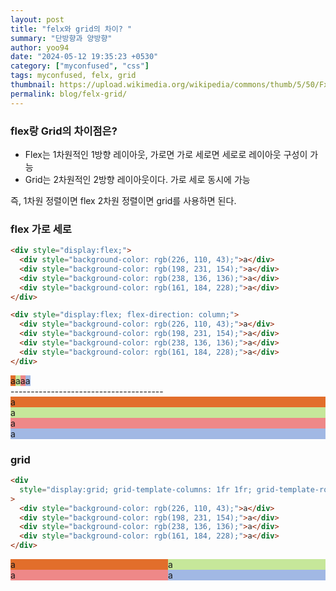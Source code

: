 ```yaml
---
layout: post
title: "felx와 grid의 차이? "
summary: "단방향과 양방향"
author: yoo94
date: "2024-05-12 19:35:23 +0530"
category: ["myconfused", "css"]
tags: myconfused, felx, grid
thumbnail: https://upload.wikimedia.org/wikipedia/commons/thumb/5/50/Fxemoji_u2049.svg/255px-Fxemoji_u2049.svg.png
permalink: blog/felx-grid/
---
```


### flex랑 Grid의 차이점은?

- Flex는 1차원적인 1방향 레이아웃, 가로면 가로 세로면 세로로 레이아웃 구성이 가능
- Grid는 2차원적인 2방향 레이아웃이다. 가로 세로 동시에 가능

즉, 1차원 정렬이면 flex 2차원 정렬이면 grid를 사용하면 된다.

### flex 가로 세로

```html
<div style="display:flex;">
  <div style="background-color: rgb(226, 110, 43);">a</div>
  <div style="background-color: rgb(198, 231, 154);">a</div>
  <div style="background-color: rgb(238, 136, 136);">a</div>
  <div style="background-color: rgb(161, 184, 228);">a</div>
</div>

<div style="display:flex; flex-direction: column;">
  <div style="background-color: rgb(226, 110, 43);">a</div>
  <div style="background-color: rgb(198, 231, 154);">a</div>
  <div style="background-color: rgb(238, 136, 136);">a</div>
  <div style="background-color: rgb(161, 184, 228);">a</div>
</div>
```

<div style="display:flex;">
  <div style="background-color: rgb(226, 110, 43);">a</div>
  <div style="background-color: rgb(198, 231, 154);">a</div>
  <div style="background-color: rgb(238, 136, 136);">a</div>
  <div style="background-color: rgb(161, 184, 228);">a</div>
</div>
--------------------------------------
<div style="display:flex; flex-direction: column;">
  <div style="background-color: rgb(226, 110, 43);">a</div>
  <div style="background-color: rgb(198, 231, 154);">a</div>
  <div style="background-color: rgb(238, 136, 136);">a</div>
  <div style="background-color: rgb(161, 184, 228);">a</div>
</div>

### grid

```html
<div
  style="display:grid; grid-template-columns: 1fr 1fr; grid-template-rows: 1fr 1fr;"
>
  <div style="background-color: rgb(226, 110, 43);">a</div>
  <div style="background-color: rgb(198, 231, 154);">a</div>
  <div style="background-color: rgb(238, 136, 136);">a</div>
  <div style="background-color: rgb(161, 184, 228);">a</div>
</div>
```

<div style="display:grid; grid-template-columns: 1fr 1fr; grid-template-rows: 1fr 1fr;">
  <div style="background-color: rgb(226, 110, 43);">a</div>
  <div style="background-color: rgb(198, 231, 154);">a</div>
  <div style="background-color: rgb(238, 136, 136);">a</div>
  <div style="background-color: rgb(161, 184, 228);">a</div>
</div>
